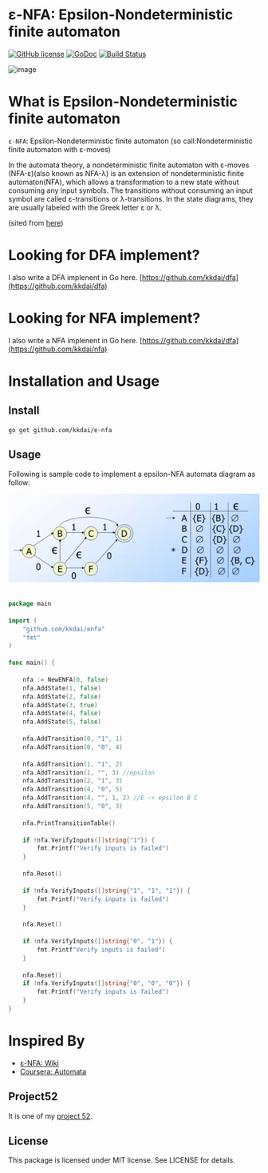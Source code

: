 ε-NFA: Epsilon-Nondeterministic finite automaton
==============

[![GitHub license](https://img.shields.io/badge/license-MIT-blue.svg)](https://raw.githubusercontent.com/kkdai/e-nfa/master/LICENSE)  [![GoDoc](https://godoc.org/github.com/kkdai/e-nfa?status.svg)](https://godoc.org/github.com/kkdai/nfa)  [![Build Status](https://travis-ci.org/kkdai/e-nfa.svg?branch=master)](https://travis-ci.org/kkdai/e-nfa)



![image](https://upload.wikimedia.org/wikipedia/commons/thumb/0/0e/NFAexample.svg/250px-NFAexample.svg.png)



What is Epsilon-Nondeterministic finite automaton
=============

`ε-NFA`: Epsilon-Nondeterministic finite automaton (so call:Nondeterministic finite automaton with ε-moves)

In the automata theory, a nondeterministic finite automaton with ε-moves (NFA-ε)(also known as NFA-λ) is an extension of nondeterministic finite automaton(NFA), which allows a transformation to a new state without consuming any input symbols. The transitions without consuming an input symbol are called ε-transitions or λ-transitions. In the state diagrams, they are usually labeled with the Greek letter ε or λ.

(sited from [here](https://en.wikipedia.org/wiki/Nondeterministic_finite_automaton))


Looking for DFA implement?
=============

I also write a DFA implenent in Go here. [https://github.com/kkdai/dfa](https://github.com/kkdai/dfa)

Looking for NFA implement?
=============

I also write a NFA implenent in Go here. [https://github.com/kkdai/dfa](https://github.com/kkdai/nfa)


Installation and Usage
=============


Install
---------------

    go get github.com/kkdai/e-nfa



Usage
---------------

Following is sample code to implement a epsilon-NFA automata diagram as follow:

![image](image/eNFA.png)



```go

package main

import (
    "github.com/kkdai/enfa"
    "fmt"
)

func main() {

	nfa := NewENFA(0, false)
	nfa.AddState(1, false)
	nfa.AddState(2, false)
	nfa.AddState(3, true)
	nfa.AddState(4, false)
	nfa.AddState(5, false)

	nfa.AddTransition(0, "1", 1)
	nfa.AddTransition(0, "0", 4)

	nfa.AddTransition(1, "1", 2)
	nfa.AddTransition(1, "", 3) //epsilon
	nfa.AddTransition(2, "1", 3)
	nfa.AddTransition(4, "0", 5)
	nfa.AddTransition(4, "", 1, 2) //E -> epsilon B C
	nfa.AddTransition(5, "0", 3)

	nfa.PrintTransitionTable()

	if !nfa.VerifyInputs([]string{"1"}) {
		fmt.Printf("Verify inputs is failed")
	}

	nfa.Reset()

	if !nfa.VerifyInputs([]string{"1", "1", "1"}) {
		fmt.Printf("Verify inputs is failed")
	}

	nfa.Reset()

	if !nfa.VerifyInputs([]string{"0", "1"}) {
		fmt.Printf"Verify inputs is failed")
	}

	nfa.Reset()
	if !nfa.VerifyInputs([]string{"0", "0", "0"}) {
		fmt.Printf("Verify inputs is failed")
	}
}

```

Inspired By
=============

- [ε-NFA: Wiki](https://en.wikipedia.org/wiki/Nondeterministic_finite_automaton_with_%CE%B5-moves)
- [Coursera: Automata](https://class.coursera.org/automata-004/)

Project52
---------------

It is one of my [project 52](https://github.com/kkdai/project52).


License
---------------

This package is licensed under MIT license. See LICENSE for details.
